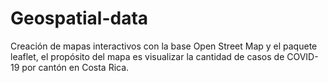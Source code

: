 # Geospatial-data
Creación de mapas interactivos con la base Open Street Map y el paquete leaflet, el propósito del mapa es visualizar la cantidad de casos de COVID-19 por cantón en Costa Rica.
